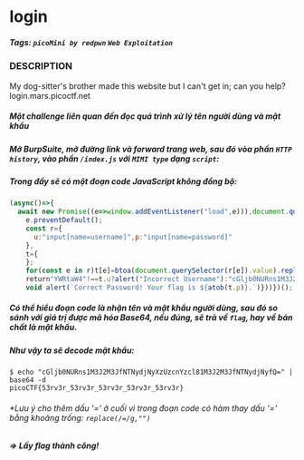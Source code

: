 # login
##### Tags: `picoMini by redpwn` `Web Exploitation`
### DESCRIPTION
My dog-sitter's brother made this website but I can't get in; can you help? login.mars.picoctf.net
##### Một challenge liên quan đến đọc quá trình xử lý tên người dùng và mật khẩu
##### Mở BurpSuite, mở đường link và forward trang web, sau đó vòa phần `HTTP history`, vào phần `/index.js` với `MIMI type` dạng `script`:
##### Trong đấy sẽ có một đoạn code JavaScript không đồng bộ:
```javascript
(async()=>{
  await new Promise((e=>window.addEventListener("load",e))),document.querySelector("form").addEventListener("submit",(e=>{
    e.preventDefault();
    const r={
      u:"input[name=username]",p:"input[name=password]"
    },
    t={
    };
    for(const e in r)t[e]=btoa(document.querySelector(r[e]).value).replace(/=/g,"");
    return"YWRtaW4"!==t.u?alert("Incorrect Username"):"cGljb0NURns1M3J2M3JfNTNydjNyXzUzcnYzcl81M3J2M3JfNTNydjNyfQ"!==t.p?alert("Incorrect Password"):
    void alert(`Correct Password! Your flag is ${atob(t.p)}.`)}))})();
```
##### Có thể hiểu đoạn code là nhận tên và mật khẩu người dùng, sau đó so sánh với giá trị được mã hóa Base64, nếu đúng, sẽ trả về `flag`, hay về bản chất là mật khẩu.
##### Như vậy ta sẽ decode mật khẩu:
```
$ echo "cGljb0NURns1M3J2M3JfNTNydjNyXzUzcnYzcl81M3J2M3JfNTNydjNyfQ=" | base64 -d
picoCTF{53rv3r_53rv3r_53rv3r_53rv3r_53rv3r}
```
###### *Lưu ý cho thêm dấu '=' ở cuối vì trong đoạn code có hàm thay dấu '=' bằng khoảng trống: `replace(/=/g,"")`
##### => Lấy flag thành công!
